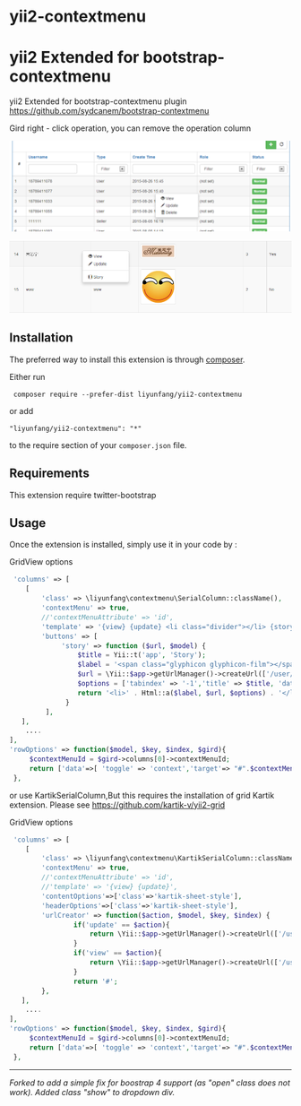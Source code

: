 # yii2-contextmenu
yii2 Extended for bootstrap-contextmenu
===============================
yii2 Extended for bootstrap-contextmenu plugin https://github.com/sydcanem/bootstrap-contextmenu

Gird right - click operation, you can remove the operation column

![Effect picture 1](https://github.com/liyunfang/wr/blob/master/images/yii2-contextmenu-1.png "Effect picture 1")  

![Effect picture 2](https://github.com/liyunfang/wr/blob/master/images/yii2-contextmenu-2.png "Effect picture 2")  




Installation
------------

The preferred way to install this extension is through [composer](http://getcomposer.org/download/).

Either run

```
 composer require --prefer-dist liyunfang/yii2-contextmenu
```

or add

```
"liyunfang/yii2-contextmenu": "*"
```

to the require section of your `composer.json` file.

Requirements
------------
This extension require twitter-bootstrap

Usage
-----

Once the extension is installed, simply use it in your code by  :

GridView options
```php
 'columns' => [
    [
        'class' => \liyunfang\contextmenu\SerialColumn::className(),
        'contextMenu' => true,
        //'contextMenuAttribute' => 'id',
        'template' => '{view} {update} <li class="divider"></li> {story}', 
        'buttons' => [
             'story' => function ($url, $model) {
                 $title = Yii::t('app', 'Story');
                 $label = '<span class="glyphicon glyphicon-film"></span> ' . $title;
                 $url = \Yii::$app->getUrlManager()->createUrl(['/user/story','id' => $model->id]);
                 $options = ['tabindex' => '-1','title' => $title, 'data' => ['pjax' => '0' ,  'toggle' => 'tooltip']];
                 return '<li>' . Html::a($label, $url, $options) . '</li>' . PHP_EOL;
              }
         ],
   ],
    ....
],
'rowOptions' => function($model, $key, $index, $gird){
     $contextMenuId = $gird->columns[0]->contextMenuId;
     return ['data'=>[ 'toggle' => 'context','target'=> "#".$contextMenuId ]];
 },

 ```
 
 or use KartikSerialColumn,But this requires the installation of grid Kartik extension.
 Please see https://github.com/kartik-v/yii2-grid
 
 GridView options
```php
 'columns' => [
    [
        'class' => \liyunfang\contextmenu\KartikSerialColumn::className(),
        'contextMenu' => true,
        //'contextMenuAttribute' => 'id',
        //'template' => '{view} {update}', 
        'contentOptions'=>['class'=>'kartik-sheet-style'],
        'headerOptions'=>['class'=>'kartik-sheet-style'],
        'urlCreator' => function($action, $model, $key, $index) { 
                if('update' == $action){
                    return \Yii::$app->getUrlManager()->createUrl(['/user/index','id' => $model->id]);
                }
                if('view' == $action){
                    return \Yii::$app->getUrlManager()->createUrl(['/user/view','id' => $model->id]);
                }
                return '#'; 
        },
   ],
    ....
],
'rowOptions' => function($model, $key, $index, $gird){
     $contextMenuId = $gird->columns[0]->contextMenuId;
     return ['data'=>[ 'toggle' => 'context','target'=> "#".$contextMenuId ]];
 },

 ```
 
------------
 *Forked to add a simple fix for boostrap 4 support (as "open" class does not work). Added class "show" to dropdown div.*

